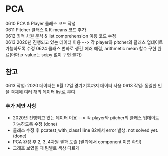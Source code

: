 # PCA
0610 PCA & Player 클래스 코드 작성 \
0611 Pitcher 클래스 & K-means 코드 추가 \
0612 최적 차원 분석 & list comprehension 이용 코드 수정 \
0613 2020년 진행되고 있는 데이터 이용 -->  각 player와 pitcher의 클래스 업데이트 가능하도록 수정
0624 클래스 변화로 생긴 에러 해결, arithmetic mean 함수 구현 완료(아마 p-value는 scipy 없이 구현 불가)

## 참고
0613 작업: 2020 데이터는 6월 12일 경기기록까지 데이터 사용
0613 작업: 동일한 인물 객체에 여러 해의 데이터 list로 부여

### 추가 제안 사항
- 2020년 진행되고 있는 데이터 이용 -->  각 player와 pitcher의 클래스 업데이트 가능하도록 수정 (done)
- 클래스 수정 후 pcatest_with_class1 line 82에서 error 발생. not solved yet. (done)
- PCA 완성 후 2, 3, 4차원 결과 도출 (결과에서 component 이름 확인)
- 그래프 보였을 때 팀별로 색상 다르게